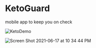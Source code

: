 # KetoGuard
mobile app to keep you on check

![KetoDemo](https://user-images.githubusercontent.com/35482401/124550703-eb4eee80-dde5-11eb-8810-2a68fb4d2e41.gif)



![Screen Shot 2021-06-17 at 10 34 44 PM](https://user-images.githubusercontent.com/35482401/122511671-7776ae80-cfbc-11eb-8521-86a966c06bde.png)
